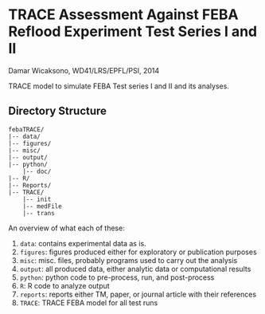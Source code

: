 # TRACE Assessment Against FEBA Reflood Experiment Test Series I and II

Damar Wicaksono, WD41/LRS/EPFL/PSI, 2014

TRACE model to simulate FEBA Test series I and II and its analyses.

## Directory Structure

	febaTRACE/
	|-- data/
	|-- figures/
	|-- misc/
	|-- output/
	|-- python/
		|-- doc/
	|-- R/
	|-- Reports/
	|-- TRACE/
		|-- init
		|-- medFile
		|-- trans

An overview of what each of these:

1. ``data``: contains experimental data as is.
2. ``figures``: figures produced either for exploratory or publication purposes
3. ``misc``: misc. files, probably programs used to carry out the analysis
4. ``output``: all produced data, either analytic data or computational results
5. ``python``: python code to pre-process, run, and post-process
6. ``R``: R code to analyze output
7. ``reports``: reports either TM, paper, or journal article with their references
8. ``TRACE``: TRACE FEBA model for all test runs
